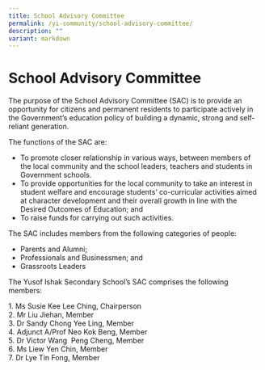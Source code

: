 ```yaml
---
title: School Advisory Committee
permalink: /yi-community/school-advisory-committee/
description: ""
variant: markdown
---
```

# **School Advisory Committee**

The purpose of the School Advisory Committee (SAC) is to provide an opportunity for citizens and permanent residents to participate actively in the Government’s education policy of building a dynamic, strong and self-reliant generation.

The functions of the SAC are:

*   To promote closer relationship in various ways, between members of the local community and the school leaders, teachers and students in Government schools.
*   To provide opportunities for the local community to take an interest in student welfare and encourage students’ co-curricular activities aimed at character development and their overall growth in line with the Desired Outcomes of Education; and
*   To raise funds for carrying out such activities.

The SAC includes members from the following categories of people:

*   Parents and Alumni;
*   Professionals and Businessmen; and
*   Grassroots Leaders

  

The Yusof Ishak Secondary School’s SAC comprises the following members:

1\. Ms Susie Kee Lee Ching, Chairperson   
2\. Mr Liu Jiehan, Member   
3\. Dr Sandy Chong Yee Ling, Member   
4\. Adjunct A/Prof Neo Kok Beng, Member   
5\. Dr Victor Wang  Peng Cheng, Member   
6\. Ms Liew Yen Chin, Member    
7\. Dr Lye Tin Fong, Member